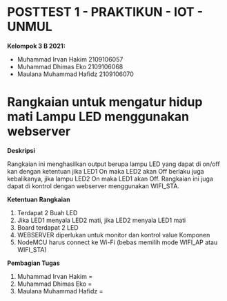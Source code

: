 # POSTTEST 1 - PRAKTIKUN - IOT - UNMUL

**Kelompok 3 B 2021:**

  * Muhammad Irvan Hakim	2109106057
  * Muhammad Dhimas Eko	2109106068
  * Maulana Muhammad Hafidz	2109106070


# Rangkaian untuk mengatur hidup mati Lampu LED menggunakan webserver


**Deskripsi**

Rangkaian ini menghasilkan output berupa lampu LED yang dapat di on/off kan dengan ketentuan jika LED1 On maka LED2 akan Off berlaku juga kebalikanya, jika lampu LED2 On maka LED1 akan Off. Rangkaian ini juga dapat di kontrol dengan webserver menggunakan WIFI_STA.


**Ketentuan Rangkaian**

1. Terdapat 2 Buah LED
2. Jika LED1 menyala LED2 mati, jika LED2 menyala LED1 mati
3. Board terdapat 2 LED
4. WEBSERVER diperlukan untuk monitor dan kontrol value Komponen
5. NodeMCU harus connect ke Wi-Fi (bebas memilih mode WIFI_AP atau WIFI_STA)


**Pembagian Tugas**

1. Muhammad Irvan Hakim      =
2. Muhammad Dhimas Eko       =
3. Maulana Muhammad Hafidz   =



